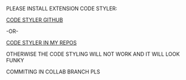 
PLEASE INSTALL EXTENSION CODE STYLER:	

[CODE STYLER GITHUB](https://github.com/mayurankv/Obsidian-Code-Styler)		

-OR-

[CODE STYLER IN MY REPOS](https://github.com/hessesoetaert/HOGENT/tree/d7f63da51de69ff7f936cd2f8ef71e50ad695a40/.obsidian/plugins/code-styler)

OTHERWISE THE CODE STYLING WILL NOT WORK AND IT WILL LOOK FUNKY

COMMITING IN COLLAB BRANCH PLS


